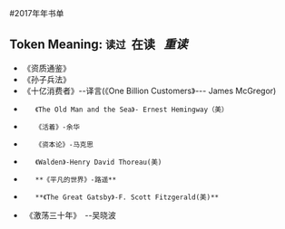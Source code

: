#2017年年书单

## Token Meaning: `读过`  **在读**   *重读*

* 《资质通鉴》
* 《孙子兵法》
* 《十亿消费者》--译言(《One Billion Customers》--- James McGregor)
*        《The Old Man and the Sea》- Ernest Hemingway（美）
*        《活着》-余华
*        《资本论》-马克思
*        《Walden》-Henry David Thoreau(美)
*        **《平凡的世界》-路遥**
*        **《The Great Gatsby》-F. Scott Fitzgerald(美)**
*  《激荡三十年》　--吴晓波
